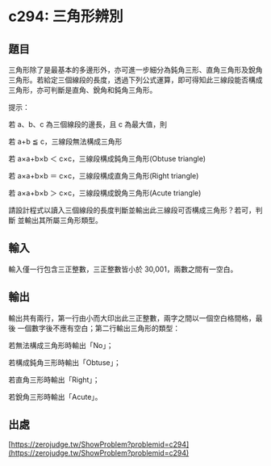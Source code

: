 # c294: 三角形辨別

## 題目

三角形除了是最基本的多邊形外，亦可進一步細分為鈍角三形、直角三角形及銳角三角形。若給定三個線段的長度，透過下列公式運算，即可得知此三線段能否構成三角形，亦可判斷是直角、銳角和鈍角三角形。

提示：

若 a、b、c 為三個線段的邊長，且 c 為最大值，則

若 a+b ≦ c，三線段無法構成三角形

若 a×a+b×b ＜ c×c，三線段構成鈍角三角形(Obtuse triangle)

若 a×a+b×b ＝ c×c，三線段構成直角三角形(Right triangle)

若 a×a+b×b ＞ c×c，三線段構成銳角三角形(Acute triangle)

請設計程式以讀入三個線段的長度判斷並輸出此三線段可否構成三角形？若可，判斷 並輸出其所屬三角形類型。

## 輸入

輸入僅一行包含三正整數，三正整數皆小於 30,001，兩數之間有一空白。

## 輸出

輸出共有兩行，第一行由小而大印出此三正整數，兩字之間以一個空白格間格，最後 一個數字後不應有空白；第二行輸出三角形的類型：

若無法構成三角形時輸出「No」；

若構成鈍角三形時輸出「Obtuse」；

若直角三形時輸出「Right」；

若銳角三形時輸出「Acute」。

## 出處

[https://zerojudge.tw/ShowProblem?problemid=c294](https://zerojudge.tw/ShowProblem?problemid=c294)

